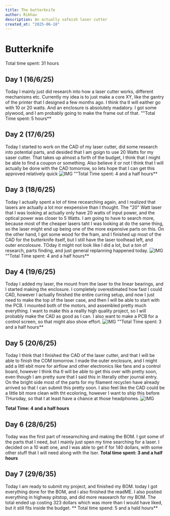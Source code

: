 ```yaml
---
title: The butterknife
author: Rikhav
description: An actually safeish laser cutter
created_at: "2025-06-18"
---
```



# Butterknife
Total time spent: 31 hours
## Day 1 (16/6/25)
Today I mainly just did research into how a laser cutter works, different mechanisms etc. Currently my idea is to just make a core XY, like the gantry of the printer that I designed a few months ago. I think tha tI will eaither go with 10 or 20 watts. And an enclosure is absolutely madatory. I got some plywood, and I am probably going to make the frame out of that.
""Total Time spent: 5 hours**

## Day 2 (17/6/25)
Today I started to work on the CAD of my laser cutter, did some research into potential parts, and desided that I am goign to use 20 Watts for my saser cutter. That takes up almost a forth of the budget, I think that I might be able to find a coupon or something. Also believe it or not I think that I will actually be done with the CAD tomorrow, so lets hope that I can get this approved relatively quick
![IMG](https://hc-cdn.hel1.your-objectstorage.com/s/v3/43e2887282d9ba38ec8c08d91ce23089fc11d4e3_image.png)
""Total Time spent: 4 and a half hours**
## Day 3 (18/6/25)
Today I actually spent a lot of time recearching again, and I realized that lasers are actually a lot mor eexpensive than I thought. The "20" Watt laser that I was looking at actually only have 20 watts of input power, and the optical power was closer to 5 Watts. I am going to have to search more, because most of the cheaper lasers taht I was looking at do the same thing, so the laser might end up being one of the more expensive parts on this. On the other hand, I got some wood for the fram, and I finished up most of the CAD for the butterknife itself, but I still have the laser toolhead left, and outer encolosure. TOday it might not look like I did a lot, but a ton of research, parts finding, and just general replanning happened today.
![IMG](https://hc-cdn.hel1.your-objectstorage.com/s/v3/8bddbbf387879af30e927b20c4f3c7ac86df9cac_image.png)
""Total Time spent: 4 and a half hours**

## Day 4 (19/6/25)
Today I added my laser, the mount from the laser to the linear bearings, and I started making the enclosure. I completely overestimated how fast I could CAD, however I actually finished the entire curring setup, and now I just need to make the top of the laser case, and then I will be able to start with the PCB. I mounted both of the motors, and assembled pretty much everything. I want to make this a  reallly high quality project, so I will probably make the CAD as good as I can. I also want to make a PCB for a control screen, so that might also show effort.
![IMG](https://hc-cdn.hel1.your-objectstorage.com/s/v3/73320a8b1953fc3685f5b5be0b58617c692a570b_image.png)
""Total Time spent: 3 and a half hours**
## Day 5 (20/6/25)
Today I think that I finished the CAD of the laser cutter, and that I will be able to finish the COM tomorrow. I made the outer enclosure, and I might add a littl ebit more for airflow and other electronics like fans and a control board, however I think tha tI will be able to get this over with pretty soon, even though I am pretty sure that I said this in literally other journal entry. On the bright side most of the parts for my filament recyclen have already arrived so that I can submit this pretty soon. I also feel like the CAD could be a little bit more clean with tht ecoloring, however I want to ship this before THursday, so that I at least have a chance at those headphones.
![IMG](https://hc-cdn.hel1.your-objectstorage.com/s/v3/7ef48b8099f0a5c6dbd0ac144222dee100ff7e3f_image.png)

**Total Time: 4 and a half hours**
## Day 6 (28/6/25)
Today was the first part of researnching and making the BOM. I got some of the parts that I need, but I mainly just spen my time searching for a laser. I decided on a 10 watt one, and I was able to get if for 140 dollars, with some other stuff that I will need along with the lser.
**Total time spent: 3 and a half hours**

## Day 7 (29/6/35)
Today I am ready to submit my project, and finished my BOM. today I got everything done for the BOM, and i also finished the readME. I also postied everything in highway pitstop, and did more reasearch for my BOM. The total ended up costing 323 dollars which was more than I would have liked, but it still fits inside the budget.
** Total time spend: 5 and a hald hours**
